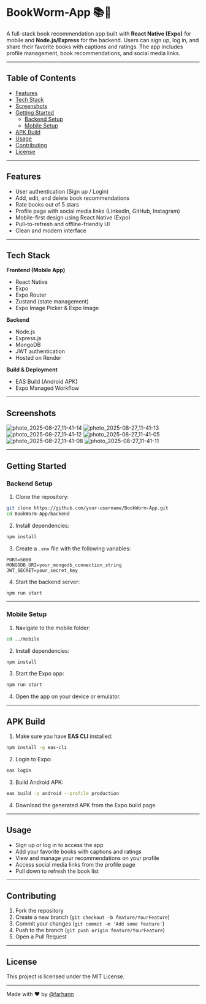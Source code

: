 
# BookWorm-App 📚🐛

A full-stack book recommendation app built with **React Native (Expo)** for mobile and **Node.js/Express** for the backend. Users can sign up, log in, and share their favorite books with captions and ratings. The app includes profile management, book recommendations, and social media links.

---

## Table of Contents
- [Features](#features)
- [Tech Stack](#tech-stack)
- [Screenshots](#screenshots)
- [Getting Started](#getting-started)
  - [Backend Setup](#backend-setup)
  - [Mobile Setup](#mobile-setup)
- [APK Build](#apk-build)
- [Usage](#usage)
- [Contributing](#contributing)
- [License](#license)

---

## Features

- User authentication (Sign up / Login)
- Add, edit, and delete book recommendations
- Rate books out of 5 stars
- Profile page with social media links (LinkedIn, GitHub, Instagram)
- Mobile-first design using React Native (Expo)
- Pull-to-refresh and offline-friendly UI
- Clean and modern interface

---

## Tech Stack

**Frontend (Mobile App)**
- React Native
- Expo
- Expo Router
- Zustand (state management)
- Expo Image Picker & Expo Image

**Backend**
- Node.js
- Express.js
- MongoDB
- JWT authentication
- Hosted on Render

**Build & Deployment**
- EAS Build (Android APK)
- Expo Managed Workflow

---

## Screenshots


![photo_2025-08-27_11-41-14](https://github.com/user-attachments/assets/000b91c5-c8b2-4561-ae7a-e32724b830c8)
![photo_2025-08-27_11-41-13](https://github.com/user-attachments/assets/cd1f5f34-b457-4e70-93cc-fb02c69b1e8c)
![photo_2025-08-27_11-41-12](https://github.com/user-attachments/assets/1861f90e-f730-4ac9-bb91-6e76985fd916)
![photo_2025-08-27_11-41-05](https://github.com/user-attachments/assets/3d136aa9-b038-4440-a175-c6b6beed69f8)
![photo_2025-08-27_11-41-08](https://github.com/user-attachments/assets/098816c4-4dd8-460f-9076-4e4f9ebd7a4f)
![photo_2025-08-27_11-41-11](https://github.com/user-attachments/assets/a910c558-b288-469d-8ac1-a407c8dbc57b)


---

## Getting Started

### Backend Setup

1. Clone the repository:
```bash
git clone https://github.com/your-username/BookWorm-App.git
cd BookWorm-App/backend
````

2. Install dependencies:

```bash
npm install
```

3. Create a `.env` file with the following variables:

```env
PORT=5000
MONGODB_URI=your_mongodb_connection_string
JWT_SECRET=your_secret_key
```

4. Start the backend server:

```bash
npm run start
```

---

### Mobile Setup

1. Navigate to the mobile folder:

```bash
cd ../mobile
```

2. Install dependencies:

```bash
npm install
```

3. Start the Expo app:

```bash
npm run start
```

4. Open the app on your device or emulator.

---

## APK Build

1. Make sure you have **EAS CLI** installed:

```bash
npm install -g eas-cli
```

2. Login to Expo:

```bash
eas login
```

3. Build Android APK:

```bash
eas build -p android --profile production
```

4. Download the generated APK from the Expo build page.

---

## Usage

* Sign up or log in to access the app
* Add your favorite books with captions and ratings
* View and manage your recommendations on your profile
* Access social media links from the profile page
* Pull down to refresh the book list

---

## Contributing

1. Fork the repository
2. Create a new branch (`git checkout -b feature/YourFeature`)
3. Commit your changes (`git commit -m 'Add some feature'`)
4. Push to the branch (`git push origin feature/YourFeature`)
5. Open a Pull Request

---

## License

This project is licensed under the MIT License.

---

Made with ❤️ by [@farhann](https://github.com/WinningCloud)




